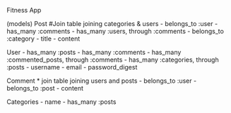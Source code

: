 Fitness App

(models)
Post    #Join table joining categories & users
    - belongs_to :user
    - has_many :comments
    - has_many :users, through :comments
    - belongs_to :category
    - title
    - content



User
    - has_many :posts
    - has_many :comments
    - has_many :commented_posts, through :comments
    - has_many :categories, through :posts
    - username
    - email
    - password_digest


Comment * join table joining users and posts
    - belongs_to :user
    - belongs_to :post
    - content


Categories
    - name
    - has_many :posts




<!-- The code in users_controller - url:'/signup' just means that it will re-render the new page so that itll have the Signup url instead of the user url -->


<!-- For "signup link in sessions "Home page" you can use this alternate coee instead ------ <a href="/signup">Sign Up Here</a>